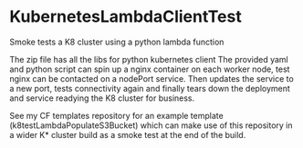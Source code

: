 # KubernetesLambdaClientTest
Smoke tests a K8 cluster using a python lambda function

The zip file has all the libs for python kubernetes client
The provided yaml and python script can spin up a nginx container on each worker node, test nginx can be contacted on a nodePort service.
Then updates the service to a new port, tests connectivity again and finally tears down the deployment and service readying the K8 cluster for business.

See my CF templates repository for an example template (k8testLambdaPopulateS3Bucket) which can make use of this repository in a wider K* cluster build as a smoke test at the end of the build.
